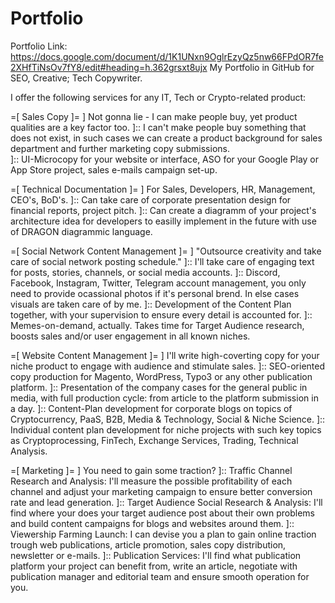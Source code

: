 # Portfolio
Portfolio Link: https://docs.google.com/document/d/1K1UNxn9OglrEzyQz5nw66FPdOR7fe2XHfTiNsOv7fY8/edit#heading=h.362grsxt8ujx
My Portfolio in GitHub for SEO, Creative; Tech Copywriter.

I offer the following services for any IT, Tech or Crypto-related product:

=[ Sales Copy ]=
] Not gonna lie - I can make people buy, yet product qualities are a key factor too. 
]:: I can't make people buy something that does not exist, in such cases we can create a product background for sales department and further marketing copy submissions.  
]:: UI-Microcopy for your website or interface, ASO for your Google Play or App Store project, sales e-mails campaign set-up. 

=[ Technical Documentation ]= 
] For Sales, Developers, HR, Management, CEO's, BoD's. 
]:: Can take care of corporate presentation design for financial reports, project pitch. 
]:: Can create a diagramm of your project's architecture idea for developers to easilly implement in the future with use of DRAGON diagrammic language. 

=[ Social Network Content Management ]=
] "Outsource creativity and take care of social network posting schedule."
]:: I'll take care of engaging text for posts, stories, channels, or social media accounts. 
]:: Discord, Facebook, Instagram, Twitter, Telegram account management, you only need to provide ocassional photos if it's personal brend. In else cases visuals are taken care of by me. 
]:: Development of the Content Plan together, with your supervision to ensure every detail is accounted for. 
]:: Memes-on-demand, actually. Takes time for Target Audience research, boosts sales and/or user engagement in all known niches. 

=[ Website Content Management ]=
] I'll write high-coverting copy for your niche product to engage with audience and stimulate sales. 
]:: SEO-oriented copy production for Magento, WordPress, Typo3 or any other publication platform. 
]:: Presentation of the company cases for the general public in media, with full production cycle: from article to the platform submission in a day. 
]:: Content-Plan development for corporate blogs on topics of Cryptocurrency, PaaS, B2B, Media & Technology, Social & Niche Science. 
]:: Individual content plan development for niche projects with such key topics as Cryptoprocessing, FinTech, Exchange Services, Trading, Technical Analysis. 

=[ Marketing ]=
] You need to gain some traction? 
]:: Traffic Channel Research and Analysis: I'll measure the possible profitability of each channel and adjust your marketing campaign to ensure better conversion rate and lead generation. 
]:: Target Audience Social Research & Analysis: I'll find where your does your target audience post about their own problems and build content campaigns for blogs and websites around them.
]:: Viewership Farming Launch: I can devise you a plan to gain online traction trough web publications, article promotion, sales copy distribution, newsletter or e-mails.
]:: Publication Services: I'll find what publication platform your project can benefit from, write an article, negotiate with publication manager and editorial team and ensure smooth operation for you. 
